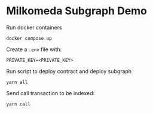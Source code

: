 # Milkomeda Subgraph Demo

Run docker containers

```shell
docker compose up
```

Create a `.env` file with:

```
PRIVATE_KEY=<PRIVATE_KEY>
```

Run script to deploy contract and deploy subgraph

```
yarn all
```

Send call transaction to be indexed:
```
yarn call
```

